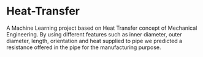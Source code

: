 # Heat-Transfer
A Machine Learning project based on Heat Transfer concept of Mechanical Engineering. By using different features such as inner diameter, outer diameter, length, orientation and heat supplied to pipe we predicted a resistance offered in the pipe for the manufacturing purpose.
